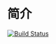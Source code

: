 # 简介
[![Build Status](https://travis-ci.org/jnotes/git.svg?branch=master)](https://travis-ci.org/jnotes/git)
